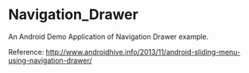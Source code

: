 # Navigation_Drawer
An Android Demo Application of Navigation Drawer example.

Reference: http://www.androidhive.info/2013/11/android-sliding-menu-using-navigation-drawer/
